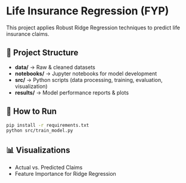 # Life Insurance Regression (FYP)
This project applies Robust Ridge Regression techniques to predict life insurance claims.

## 📂 Project Structure
- **data/** → Raw & cleaned datasets
- **notebooks/** → Jupyter notebooks for model development
- **src/** → Python scripts (data processing, training, evaluation, visualization)
- **results/** → Model performance reports & plots

## 🚀 How to Run
```bash
pip install -r requirements.txt
python src/train_model.py
```

## 📊 Visualizations
- Actual vs. Predicted Claims
- Feature Importance for Ridge Regression


